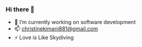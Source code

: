 ### Hi there 👋

<!--
**christinekimani/christinekimani** is a ✨ _special_ ✨ repository because its `README.md` (this file) appears on your GitHub profile.

Here are some ideas to get you started:-->

- 🔭 I’m currently working on software development
- 📫 christinekimani881@gmail.com
- ⚡ Love is Like Skydiving

